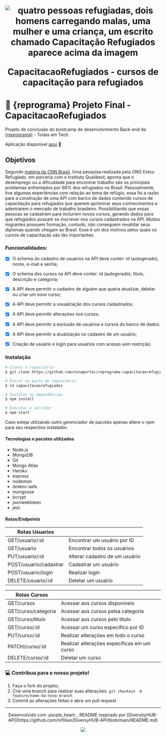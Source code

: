 <h1 align="center">
    <img src="https://ibb.co/GVL8Q4T" alt="quatro pessoas refugiadas, dois homens carregando malas, uma mulher e uma criança, um escrito chamado Capacitação Refugiados aparece acima da imagem">
<p align="center">CapacitacaoRefugiados - cursos de capacitação para refugiados<p>
</h1>
  
  # :purple_heart: {reprograma} Projeto Final  - CapacitacaoRefugiados
  Projeto de conclusão do bootcamp de desenvolvimento Back-end da [{reprograma}](https://reprograma.com.br/) - Todas em Tech.
  
  <p align="center">
  
  Aplicação disponível [aqui](https://capacitacaorefugiados.herokuapp.com/) :purple_heart: 
  <p>
  
  ## Objetivos
  
Segundo [matéria da CNN Brasil](https://www.cnnbrasil.com.br/nacional/pesquisa-conseguir-emprego-e-a-maior-dificuldade-de-refugiados-no-brasil/#:~:text=Conseguir%20emprego%20%C3%A9%20a%20maior%20dificuldade%20de%20refugiados%20no%20Brasil%2C%20diz%20pesquisa,-Levantamento%20da%20ONG&text=Uma%20pesquisa%20realizada%20pela%20ONG,66%25%20dos%20refugiados%20no%20Brasil.), Uma pesquisa realizada pela ONG Estou Refugiado, em parceria com o Instituto Qualibest, aponta que o desemprego ou a dificuldade para encontrar trabalho são os principais problemas enfrentados por 66% dos refugiados no Brasil. Pessoalmente, tive algumas experiências com relação ao tema de refúgio, essa foi a razão para a construção de uma *API* com banco de dados contendo cursos de capacitação para refugiados que querem aprimorar seus conhecimentos e adentrarem o mercado de trabalho brasileiro. Possibilitando que essas pessoas se cadastrem para incluirem novos cursos, gerando dados para que refugiados possam se inscrever nos cursos cadastrados na API. Muitos migrantes possuem formação, contudo, não conseguem revalidar seus diplomas quando chegam ao Brasil. Esse é um dos motivos pelos quais os cursos de capacitação são tão importantes.
  
  
  ### Funcionalidades:
  
  - [x] O schema do cadastro de usuários na API deve conter: id (autogerado), nome,  e-mail e senha;
  - [x] O schema dos cursos na API deve conter: id (autogerado), título, descrição e categoria;
  - [x] A API deve permitir o cadastro de alguém que queira atualizar, deletar ou criar um novo curso;
  - [x] A API deve permitir a visualização dos cursos cadastrados;
  - [x] A API deve permitir alterações nos cursos;
  - [x] A API deve permitir a exclusão de usuários e cursos do banco de dados.
  - [x] A API deve permitir a atualização no cadastro de um usuário;
  - [x] Criação de usuário e login para usuários com acesso sem restrição;
  
  
  ### Instalação
  
  ```bash
  # Clonar o repositório
  $ git clone https://github.com/ninaportoc/reprograma-capacitacaorefugiados
  
  # Entrar na pasta do repositório
  $ cd capacitacaorefugiados
  
  # Instalar as dependências
  $ npm install
  
  # Executar o servidor
  $ npm start
  
  ```
  Caso esteja utilizando outro gerenciador de pacotes apenas altere o npm para seu respectivo instalador.
  
  
  #### Tecnologias e pacotes utilizados
  - Node.js
  - MongoDB
  - Git
  - Mongo Atlas
  - Heroku
  - express
  - nodemon
  - dotenv-safe
  - mongoose
  - bcrypt
  - jsonwebtoken
  - jest
  
  
  
  #### Rotas/Endpoints
  
  | Rotas  Usuarios                          |                                                    |
  | ---------------------------------------  | -------------------------------------------------- | 
  | GET/usuario/:id                          | Encontrar um usuário por ID                        |
  | GET/usuario                              | Encontrar todos os usuários                        |
  | PUT/usuario/:id                          | Alterar cadastro de um usuário                     |
  | POST/usuario/cadastrar                   | Cadastrar um usuário                               |
  | POST/usuario/login                       | Realizar login                                     |
  | DELETE/usuario/:id                       | Deletar um usuário                                 |
  
  | Rotas Cursos                             |                                                    |
  | ---------------------------------------  | -------------------------------------------------- | 
  | GET/cursos                               | Acessar aos cursos disponíveis                     |
  | GET/curso/categoria                      | Acessar aos cursos pelsa categoria                 |
  | GET/curso/titulo                         | Acessar aos cursos pelo titulo                     |
  | GET/curso/:id                            | Acessar um curso específico por ID                 |
  | PUT/curso/:id                            | Realizar alterações em todo o curso                |
  | PATCH/curso/:id                          | Realizar alterações específicas em um curso        |
  | DELETE/curso/:id                         | Deletar um curso                                   |
  
  
  
  ### :computer: Contribua para o nosso projeto!
  
  1. Faça o fork do projeto;
  2. Crie uma branch para realizar suas alterações: `git checkout -b feature/nome-da-nova-branch`
  3. Commit as alterações feitas e abra um pull request
  
  
  ------------

<p align="center">
Desenvolvido com :purple_heart: , README inspirado por [DiversityHUB-API](https://github.com/mflilian/DiversyHUB-API/blob/main/README.md)
</p>

<p align="center">
   <img src="https://tenor.com/view/bt21-clouds-cute-heart-bunny-gif-17015539"/>
</p>
